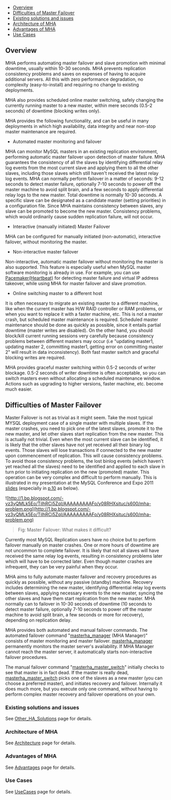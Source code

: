 * [Overview](#overview)
* [Difficulties of Master Failover](#difficulties-of-master-failover)
* [Existing solutions and issues](#existing-solutions-and-issues)
* [Architecture of MHA](#architecture-of-mha)
* [Advantages of MHA](#advantages-of-mha)
* [Use Cases](#use-cases)

## Overview
MHA performs automating master failover and slave promotion with minimal downtime, usually within 10-30 seconds. MHA prevents replication consistency problems and saves on expenses of having to acquire additional servers. All this with zero performance degradation, no complexity (easy-to-install) and requiring no change to existing deployments.

MHA also provides scheduled online master switching, safely changing the currently running master to a new master, within mere seconds (0.5-2 seconds) of downtime (blocking writes only).

MHA provides the following functionality, and can be useful in many deployments in which high availability, data integrity and near non-stop master maintenance are required.

* Automated master monitoring and failover

MHA can monitor MySQL masters in an existing replication environment, performing automatic master failover upon detection of master failure. MHA guarantees the consistency of all the slaves by identifying differential relay log events from the most current slave and applying them to all the other slaves, including those slaves which still haven't received the latest relay log events. MHA can normally perform failover in a matter of seconds: 9-12 seconds to detect master failure, optionally 7-10 seconds to power off the master machine to avoid split brain, and a few seconds to apply differential relay logs to the new master. Total downtime is normally 10-30 seconds. A specific slave can be designated as a candidate master (setting priorities) in a configuration file. Since MHA maintains consistency between slaves, any slave can be promoted to become the new master. Consistency problems, which would ordinarily cause sudden replication failure, will not occur.

* Interactive (manually initiated) Master Failover

MHA can be configured for manually initiated (non-automatic), interactive failover, without monitoring the master.

* Non-interactive master failover

Non-interactive, automatic master failover without monitoring the master is also supported. This feature is especially useful when MySQL master software monitoring is already in use. For example, you can use [Pacemaker(Heartbeat)](http://www.linux-ha.org/wiki/Pacemaker) for detecting master failure and virtual IP address takeover, while using MHA for master failover and slave promotion.

* Online switching master to a different host

It is often necessary to migrate an existing master to a different machine, like when the current master has H/W RAID controller or RAM problems, or when you want to replace it with a faster machine, etc. This is not a master crash, but scheduled master maintenance is required. Scheduled master maintenance should be done as quickly as possible, since it entails partial downtime (master writes are disabled). On the other hand, you should block/kill current running sessions very carefully because consistency problems between different masters may occur (i.e "updating master1, updating master 2, committing master1, getting error on committing master 2" will result in data inconsistency). Both fast master switch and graceful blocking writes are required.

MHA provides graceful master switching within 0.5-2 seconds of writer blockage. 0.5-2 seconds of writer downtime is often acceptable, so you can switch masters even without allocating a scheduled maintenance window. Actions such as upgrading to higher versions, faster machine, etc. become much easier.


## Difficulties of Master Failover
Master Failover is not as trivial as it might seem. Take the most typical MYSQL deployment case of a single master with multiple slaves. If the master crashes, you need to pick one of the latest slaves, promote it to the new master, and let other slaves start replication from the new master. This is actually not trivial. Even when the most current slave can be identified, it is likely that the other slaves have not yet received all their binary log events. Those slaves will lose transactions if connected to the new master upon commencement of replication. This will cause consistency problems. To avoid those consistency problems, the lost binlog events (which haven't yet reached all the slaves) need to be identified and applied to each slave in turn prior to initiating replication on the new (promoted) master. This operation can be very complex and difficult to perform manually. This is illustrated in my presentation at the MySQL Conference and Expo 2011 [slides](http://www.slideshare.net/matsunobu/automated-master-failover) (especially in [p.10](http://www.slideshare.net/matsunobu/automated-master-failover/10) as below).

![http://1.bp.blogspot.com/-vz3yQMLk5Eo/TilhRCi5ZqI/AAAAAAAAAFo/y08RHXsituc/s600/mha-problem.png](http://1.bp.blogspot.com/-vz3yQMLk5Eo/TilhRCi5ZqI/AAAAAAAAAFo/y08RHXsituc/s600/mha-problem.png)

> Fig: Master Failover: What makes it difficult?

Currently most MySQL Replication users have no choice but to perform failover manually on master crashes. One or more hours of downtime are not uncommon to complete failover. It is likely that not all slaves will have received the same relay log events, resulting in consistency problems later which will have to be corrected later. Even though master crashes are infrequent, they can be very painful when they occur.

MHA aims to fully automate master failover and recovery procedures as quickly as possible, without any passive (standby) machine. Recovery includes determining the new master, identifying differential relay log events between slaves, applying necessary events to the new master, syncing the other slaves and have them start replication from the new master. MHA normally can to failover in 10-30 seconds of downtime (10 seconds to detect master failure, optionally 7-10 seconds to power off the master machine to avoid split brain, a few seconds or more for recovery), depending on replication delay.

MHA provides both automated and manual failover commands. The automated failover command "[masterha\_manager](masterha_manager.md) (MHA Manager)" consists of master monitoring and master failover. [masterha\_manager](masterha_manager.md) permanently monitors the master server's availability. If MHA Manager cannot reach the master server, it automatically starts non-interactive failover procedures.

The manual failover command "[masterha\_master\_switch](masterha_master_switch.md)" initially checks to see that master is in fact dead. If the master is really dead, [masterha\_master\_switch](masterha_master_switch.md) picks one of the slaves as a new master (you can choose a preferred master), and initiates recovery and failover. Internally it does much more, but you execute only one command, without having to perform complex master recovery and failover operations on your own.

### Existing solutions and issues
See [Other\_HA\_Solutions](Other_HA_Solutions.md) page for details.

### Architecture of MHA
See [Architecture](Architecture.md) page for details.

### Advantages of MHA
See [Advantages](Advantages.md) page for details.

### Use Cases
See [UseCases](UseCases.md) page for details.